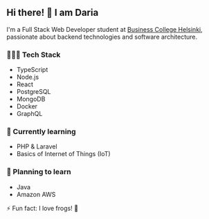 ## Hi there! 👋 I am Daria

I'm a Full Stack Web Developer student at [Business College Helsinki](https://www.bc.fi/), passionate about backend technologies and software architecture.

### 👩🏻‍💻 Tech Stack

- TypeScript
- Node.js
- React
- PostgreSQL
- MongoDB
- Docker
- GraphQL

### 🐣 Currently learning

- PHP & Laravel
- Basics of Internet of Things (IoT)

### 🌚 Planning to learn

- Java
- Amazon AWS

⚡️ Fun fact: I love frogs! 🐸
